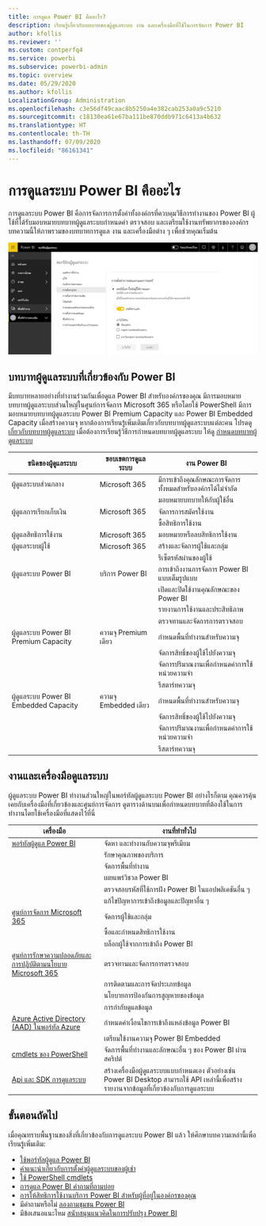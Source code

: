 ```yaml
---
title: การดูแล Power BI คืออะไร?
description: เรียนรู้เกี่ยวกับบทบาทของผู้ดูแลระบบ งาน และเครื่องมือที่ใช้ในการจัดการ Power BI
author: kfollis
ms.reviewer: ''
ms.custom: contperfq4
ms.service: powerbi
ms.subservice: powerbi-admin
ms.topic: overview
ms.date: 05/29/2020
ms.author: kfollis
LocalizationGroup: Administration
ms.openlocfilehash: c3e56df49caac8b5250a4e382cab253a0a9c5210
ms.sourcegitcommit: c18130ea61e67ba111be870ddb971c6413a4b632
ms.translationtype: HT
ms.contentlocale: th-TH
ms.lasthandoff: 07/09/2020
ms.locfileid: "86161341"
---
```

# <a name="what-is-power-bi-administration"></a>การดูแลระบบ Power BI คืออะไร

การดูแลระบบ Power BI คือการจัดการการตั้งค่าทั้งองค์กรที่ควบคุมวิธีการทำงานของ Power BI ผู้ใช้ที่ได้รับมอบหมายบทบาทผู้ดูแลระบบกำหนดค่า ตรวจสอบ และเตรียมใช้งานทรัพยากรขององค์กร บทความนี้ให้ภาพรวมของบทบาทการดูแล งาน และเครื่องมือต่าง ๆ เพื่อช่วยคุณเริ่มต้น

![ภาพหน้าจอของพอร์ทัลผู้ดูแลระบบ Power B I ที่แสดงการตั้งค่าทั่วทั้งองค์กร](media/service-admin-administering-power-bi-in-your-organization/admin-portal.png)

## <a name="administrator-roles-related-to-power-bi"></a>บทบาทผู้ดูแลระบบที่เกี่ยวข้องกับ Power BI

มีบทบาทหลายอย่างที่ทำงานร่วมกันเพื่อดูแล Power BI สำหรับองค์กรของคุณ มีการมอบหมายบทบาทผู้ดูแลระบบส่วนใหญ่ในศูนย์การจัดการ Microsoft 365 หรือโดยใช้ PowerShell มีการมอบหมายบทบาทผู้ดูแลระบบ Power BI Premium Capacity และ Power BI Embedded Capacity เมื่อสร้างความจุ หากต้องการเรียนรู้เพิ่มเติมเกี่ยวกับบทบาทผู้ดูแลระบบแต่ละคน โปรดดู [เกี่ยวกับบทบาทผู้ดูแลระบบ](https://docs.microsoft.com/microsoft-365/admin/add-users/about-admin-roles?view=o365-worldwide) เมื่อต้องการเรียนรู้วิธีการกำหนดบทบาทผู้ดูแลระบบ ให้ดู [กำหนดบทบาทผู้ดูแลระบบ](https://docs.microsoft.com/microsoft-365/admin/add-users/assign-admin-roles?view=o365-worldwide)

| **ชนิดของผู้ดูแลระบบ** | **ขอบเขตการดูแลระบบ** | **งาน Power BI** |
| --- | --- | --- |
| ผู้ดูแลระบบส่วนกลาง | Microsoft 365 | มีการเข้าถึงคุณลักษณะการจัดการทั้งหมดสำหรับองค์กรได้ไม่จำกัด |
| | | มอบหมายบทบาทให้กับผู้ใช้อื่น |
| ผู้ดูแลการเรียกเก็บเงิน | Microsoft 365 | จัดการการสมัครใช้งาน |
| | | ซื้อสิทธิการใช้งาน |
| ผู้ดูแลสิทธิการใช้งาน | Microsoft 365 | มอบหมายหรือลบสิทธิการใช้งาน |
| ผู้ดูแลระบบผู้ใช้ | Microsoft 365 | สร้างและจัดการผู้ใช้และกลุ่ม |
| | | รีเซ็ตรหัสผ่านของผู้ใช้ |
| ผู้ดูแลระบบ Power BI | บริการ Power BI | การเข้าถึงงานการจัดการ Power BI แบบเต็มรูปแบบ|
| | | เปิดและปิดใช้งานคุณลักษณะของ Power BI |
| | | รายงานการใช้งานและประสิทธิภาพ |
| | | ตรวจทานและจัดการการตรวจสอบ |
| ผู้ดูแลระบบ Power BI Premium Capacity | ความจุ Premium เดียว | กำหนดพื้นที่ทำงานสำหรับความจุ|
| | | จัดการสิทธิ์ของผู้ใช้ไปยังความจุ |
| | | จัดการปริมาณงานเพื่อกำหนดค่าการใช้หน่วยความจำ |
| | | รีสตาร์ทความจุ |
| ผู้ดูแลระบบ Power BI Embedded Capacity | ความจุ Embedded เดียว | กำหนดพื้นที่ทำงานสำหรับความจุ|
| | | จัดการสิทธิ์ของผู้ใช้ไปยังความจุ |
| | | จัดการปริมาณงานเพื่อกำหนดค่าการใช้หน่วยความจำ |
| | | รีสตาร์ทความจุ |

## <a name="administrative-tasks-and-tools"></a>งานและเครื่องมือดูแลระบบ

ผู้ดูแลระบบ Power BI ทำงานส่วนใหญ่ในพอร์ทัลผู้ดูแลระบบ Power BI อย่างไรก็ตาม คุณควรคุ้นเคยกับเครื่องมือที่เกี่ยวข้องและศูนย์การจัดการ ดูตารางด้านบนเพื่อกำหนดบทบาทที่ต้องใช้ในการทำงานโดยใช้เครื่องมือที่แสดงไว้ที่นี่

| **เครื่องมือ** | **งานที่ทำทั่วไป** |
| --- | --- |
| [พอร์ทัลผู้ดูแล Power BI](https://app.powerbi.com/admin-portal) | จัดหา และทำงานกับความจุพรีเมียม |
| | รักษาคุณภาพของบริการ |
| | จัดการพื้นที่ทำงาน |
| | เผยแพร่วิชวล Power BI |
| | ตรวจสอบรหัสที่ใช้การฝัง Power BI ในแอปพลิเคชันอื่น ๆ |
| | แก้ไขปัญหาการเข้าถึงข้อมูลและปัญหาอื่น ๆ |
| [ศูนย์การจัดการ Microsoft 365](https://admin.microsoft.com) | จัดการผู้ใช้และกลุ่ม |
| | ซื้อและกำหนดสิทธิการใช้งาน |
| | บล็อกผู้ใช้จากการเข้าถึง Power BI |
| [ศูนย์การรักษาความปลอดภัยและการปฏิบัติตามนโยบาย Microsoft 365](https://protection.office.com) | ตรวจทานและจัดการการตรวจสอบ |
| | การติดตามและการจัดประเภทข้อมูล |
| | นโยบายการป้องกันการสูญหายของข้อมูล |
| | การกำกับดูแลข้อมูล |
| [Azure Active Directory (AAD) ในพอร์ทัล Azure](https://aad.portal.azure.com) | กำหนดค่าเงื่อนไขการเข้าถึงแหล่งข้อมูล Power BI |
| | เตรียมใช้งานความจุ Power BI Embedded |
| [cmdlets ของ PowerShell](https://docs.microsoft.com/powershell/power-bi/overview) | จัดการพื้นที่ทำงานและลักษณะอื่น ๆ ของ Power BI ผ่านสคริปต์ |
| [Api และ SDK การดูแลระบบ](service-admin-reference.md) | สร้างเครื่องมือผู้ดูแลระบบแบบกำหนดเอง ตัวอย่างเช่น Power BI Desktop สามารถใช้ API เหล่านี้เพื่อสร้างรายงานจากข้อมูลที่เกี่ยวข้องกับการดูแลระบบ |

## <a name="next-steps"></a>ขั้นตอนถัดไป

เมื่อคุณทราบพื้นฐานของสิ่งที่เกี่ยวข้องกับการดูแลระบบ Power BI แล้ว ให้ศึกษาบทความเหล่านี้เพื่อเรียนรู้เพิ่มเติม:

- [ใช้พอร์ทัลผู้ดูแล Power BI](service-admin-portal.md)
- [คำแนะนำเกี่ยวกับการตั้งค่าผู้ดูแลระบบของผู้เช่า](../guidance/admin-tenant-settings.md)
- [ใช้ PowerShell cmdlets](https://docs.microsoft.com/powershell/power-bi/overview)
- [การดูแล Power BI คำถามที่ถามบ่อย](service-admin-faq.md)
- [การให้สิทธิการใช้งานบริการ Power BI สำหรับผู้ที่อยู่ในองค์กรของคุณ](service-admin-licensing-organization.md)
- มีคำถามหรือไม่ [ลองถามชุมชน Power BI](https://community.powerbi.com/)
- มีข้อเสนอแนะไหม [สนับสนุนแนวคิดในการปรับปรุง Power BI](https://ideas.powerbi.com/)

